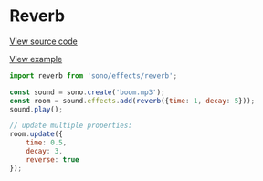 # Reverb

[View source code](../../src/effects/reverb.js)

[View example](http://stinkstudios.github.io/sono/examples/reverb.html)

```javascript
import reverb from 'sono/effects/reverb';

const sound = sono.create('boom.mp3');
const room = sound.effects.add(reverb({time: 1, decay: 5}));
sound.play();

// update multiple properties:
room.update({
    time: 0.5,
    decay: 3,
    reverse: true
});
```
